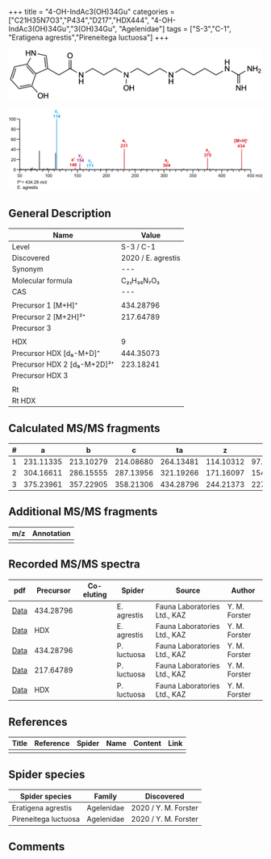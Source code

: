 +++
title = "4-OH-IndAc3(OH)34Gu"
categories = ["C21H35N7O3","P434","D217","HDX444",
"4-OH-IndAc3(OH)34Gu","3(OH)34Gu",
"Agelenidae"]
tags = ["S-3","C-1",
"Eratigena agrestis","Pireneitega luctuosa"]
+++

![](/img/4-OH-IndAc3(OH)34Gu.png)

![](/img_MSMS/434_4-OH-IndAc3(OH)34Gu_Ea.png?classes=border)

## General Description

| Name                       | Value              |
|----------------------------|--------------------|
| Level                      | S-3 / C-1          |
| Discovered                 | 2020 / E. agrestis |
| Synonym                    | ---                |
| Molecular formula          | C₂₁H₃₅N₇O₃                   |
| CAS                        | ---                |
|                            |                    |
| Precursor 1 [M+H]⁺         | 434.28796                   |
| Precursor 2 [M+2H]²⁺       | 217.64789                   |
| Precursor 3                |                    |
|                            |                    |
| HDX                        | 9                   |
| Precursor HDX   [d₉-M+D]⁺   | 444.35073                   |
| Precursor HDX 2 [d₉-M+2D]²⁺ | 223.18241                   |
| Precursor HDX 3            |                    |
|                            |                    |
| Rt                         |                    |
| Rt HDX                     |                    |

## Calculated MS/MS fragments

| # | a         | b         | c         | ta        | z         | y         | tz        |
|---|-----------|-----------|-----------|-----------|-----------|-----------|-----------|
| 1 | 231.11335 | 213.10279 | 214.08680 | 264.13481 | 114.10312 | 97.07657 | 131.12967 |
| 2 | 304.16611 | 286.15555 | 287.13956 | 321.19266 | 171.16097 | 154.13442 | 204.18243 |
| 3 | 375.23961 | 357.22905 | 358.21306 | 434.28796 | 244.21373 | 227.18718 | 261.24028 |

## Additional MS/MS fragments

| m/z | Annotation |
|-----|------------|
|     |            |

## Recorded MS/MS spectra

| pdf                                             | Precursor | Co-eluting | Spider      | Source                       | Author        |
|-------------------------------------------------|-----------|------------|-------------|------------------------------|---------------|
| [Data](/pdf/E-agrestis/434_4-OH-IndAc3(OH)34Gu_Ea.pdf)   | 434.28796 |            | E. agrestis | Fauna Laboratories Ltd., KAZ | Y. M. Forster |
| [Data](/pdf/E-agrestis/434_4-OH-IndAc3(OH)34Gu_Ea_HDX.pdf)   | HDX |            | E. agrestis | Fauna Laboratories Ltd., KAZ | Y. M. Forster |
| [Data](/pdf/P-luctuosa/434_4-OH-IndAc3(OH)34Gu_Pl.pdf) | 434.28796 |           | P. luctuosa | Fauna Laboratories Ltd., KAZ | Y. M. Forster |
| [Data](/pdf/P-luctuosa/434_4-OH-IndAc3(OH)34Gu_Pl_2.pdf) | 217.64789 |           | P. luctuosa | Fauna Laboratories Ltd., KAZ | Y. M. Forster |
| [Data](/pdf/P-luctuosa/434_4-OH-IndAc3(OH)34Gu_Pl_HDX.pdf) | HDX |           | P. luctuosa | Fauna Laboratories Ltd., KAZ | Y. M. Forster |

## References

| Title | Reference | Spider | Name | Content | Link |
|-------|-----------|--------|------|---------|------|
|       |           |        |      |         |      |

## Spider species

| Spider species     | Family     | Discovered           |
|--------------------|------------|----------------------|
| Eratigena agrestis | Agelenidae | 2020 / Y. M. Forster |
| Pireneitega luctuosa | Agelenidae | 2020 / Y. M. Forster |

## Comments